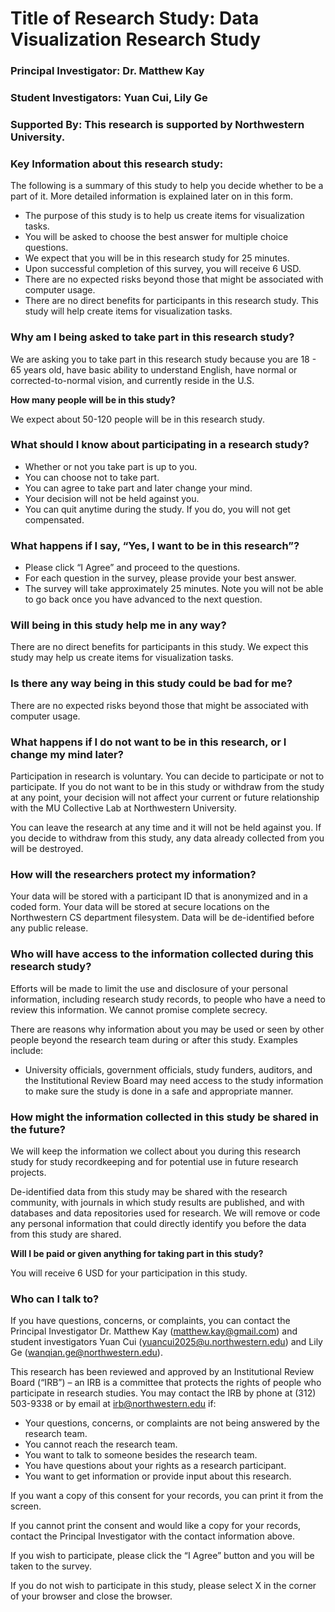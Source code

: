 # Title of Research Study: Data Visualization Research Study

### Principal Investigator: Dr. Matthew Kay

### Student Investigators: Yuan Cui, Lily Ge

### Supported By: This research is supported by Northwestern University.

### Key Information about this research study:

The following is a summary of this study to help you decide whether to be a part of it. More detailed information is explained later on in this form.

- The purpose of this study is to help us create items for visualization tasks.
- You will be asked to choose the best answer for multiple choice questions.
- We expect that you will be in this research study for 25 minutes.
- Upon successful completion of this survey, you will receive 6 USD.
- There are no expected risks beyond those that might be associated with computer usage.
- There are no direct benefits for participants in this research study. This study will help create items for visualization tasks.

### **Why am I being asked to take part in this research study?**

We are asking you to take part in this research study because you are 18 - 65 years old, have basic ability to understand English, have normal or corrected-to-normal vision, and currently reside in the U.S.

**How many people will be in this study?**

We expect about 50-120 people will be in this research study.

### **What should I know about participating in a research study?**

- Whether or not you take part is up to you.
- You can choose not to take part.
- You can agree to take part and later change your mind.
- Your decision will not be held against you.
- You can quit anytime during the study. If you do, you will not get compensated.

### **What happens if I say, “Yes, I want to be in this research”?**

- Please click “I Agree” and proceed to the questions.
- For each question in the survey, please provide your best answer.
- The survey will take approximately 25 minutes. Note you will not be able to go back once you have advanced to the next question.

### **Will being in this study help me in any way?**

There are no direct benefits for participants in this study. We expect this study may help us create items for visualization tasks.

### **Is there any way being in this study could be bad for me?**

There are no expected risks beyond those that might be associated with computer usage.

### **What happens if I do not want to be in this research, or I change my mind later?**

Participation in research is voluntary. You can decide to participate or not to participate. If you do not want to be in this study or withdraw from the study at any point, your decision will not affect your current or future relationship with the MU Collective Lab at Northwestern University.

You can leave the research at any time and it will not be held against you. If you decide to withdraw from this study, any data already collected from you will be destroyed.

### **How will the researchers protect my information?**

Your data will be stored with a participant ID that is anonymized and in a coded form. Your data will be stored at secure locations on the Northwestern CS department filesystem. Data will be de-identified before any public release.

### **Who will have access to the information collected during this research study?**

Efforts will be made to limit the use and disclosure of your personal information, including research study records, to people who have a need to review this information. We cannot promise complete secrecy.

There are reasons why information about you may be used or seen by other people beyond the research team during or after this study. Examples include:

- University officials, government officials, study funders, auditors, and the Institutional Review Board may need access to the study information to make sure the study is done in a safe and appropriate manner.

### **How might the information collected in this study be shared in the future?**

We will keep the information we collect about you during this research study for study recordkeeping and for potential use in future research projects.

De-identified data from this study may be shared with the research community, with journals in which study results are published, and with databases and data repositories used for research. We will remove or code any personal information that could directly identify you before the data from this study are shared.

**Will I be paid or given anything for taking part in this study?**

You will receive 6 USD for your participation in this study.

### **Who can I talk to?**

If you have questions, concerns, or complaints, you can contact the Principal Investigator Dr. Matthew Kay (matthew.kay@gmail.com) and student investigators Yuan Cui (yuancui2025@u.northwestern.edu) and Lily Ge (wanqian.ge@northwestern.edu).

This research has been reviewed and approved by an Institutional Review Board (“IRB”) – an IRB is a committee that protects the rights of people who participate in research studies. You may contact the IRB by phone at (312) 503-9338 or by email at [irb@northwestern.edu](mailto:irboffice@organization.org) if:

- Your questions, concerns, or complaints are not being answered by the research team.
- You cannot reach the research team.
- You want to talk to someone besides the research team.
- You have questions about your rights as a research participant.
- You want to get information or provide input about this research.

If you want a copy of this consent for your records, you can print it from the screen.

If you cannot print the consent and would like a copy for your records, contact the Principal Investigator with the contact information above.

If you wish to participate, please click the “I Agree” button and you will be taken to the survey.

If you do not wish to participate in this study, please select X in the corner of your browser and close the browser.
